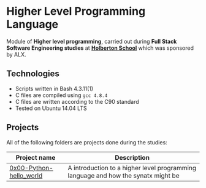 # Higher Level Programming Language

Module of **Higher level programming**, carried out during **Full Stack Software Engineering studies** at **[Holberton School](https://www.holbertonschool.com/)** which was sponsored by ALX.

## Technologies
* Scripts written in Bash 4.3.11(1)
* C files are compiled using `gcc 4.8.4`
* C files are written according to the C90 standard
* Tested on Ubuntu 14.04 LTS

## Projects
All of the following folders are projects done during the studies:

| Project name | Description |
| ------------ | ----------- |
| [0x00-Python-hello_world](https://github.com/Ddilibe/alx-higher_level_programming/tree/main/0x00-python-hello_world) | A introduction to a higher level programming language and how the synatx might be |